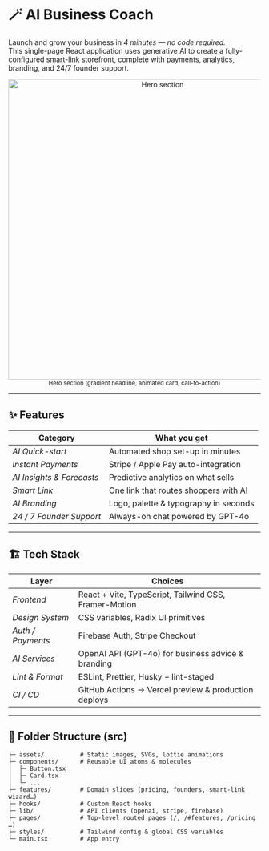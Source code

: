 # 🪄 AI Business Coach

Launch and grow your business in _4 minutes — no code required._  
This single-page React application uses generative AI to create a fully-configured smart-link storefront, complete with payments, analytics, branding, and 24/7 founder support.

<p align="center">
  <img src="docs/screenshot-hero.png" width="600" alt="Hero section">
  <br/>
  <sub>Hero section (gradient headline, animated card, call-to-action)</sub>
</p>

---

## ✨ Features

| Category                  | What you get                          |
| ------------------------- | ------------------------------------- |
| _AI Quick-start_          | Automated shop set-up in minutes      |
| _Instant Payments_        | Stripe / Apple Pay auto-integration   |
| _AI Insights & Forecasts_ | Predictive analytics on what sells    |
| _Smart Link_              | One link that routes shoppers with AI |
| _AI Branding_             | Logo, palette & typography in seconds |
| _24 / 7 Founder Support_  | Always-on chat powered by GPT-4o      |

---

## 🏗 Tech Stack

| Layer             | Choices                                               |
| ----------------- | ----------------------------------------------------- |
| _Frontend_        | React + Vite, TypeScript, Tailwind CSS, Framer-Motion |
| _Design System_   | CSS variables, Radix UI primitives                    |
| _Auth / Payments_ | Firebase Auth, Stripe Checkout                        |
| _AI Services_     | OpenAI API (GPT-4o) for business advice & branding    |
| _Lint & Format_   | ESLint, Prettier, Husky + lint-staged                 |
| _CI / CD_         | GitHub Actions → Vercel preview & production deploys  |

---

## 📂 Folder Structure (src)

```text
├─ assets/          # Static images, SVGs, lottie animations
├─ components/      # Reusable UI atoms & molecules
│  ├─ Button.tsx
│  ├─ Card.tsx
│  └─ ...
├─ features/        # Domain slices (pricing, founders, smart-link wizard…)
├─ hooks/           # Custom React hooks
├─ lib/             # API clients (openai, stripe, firebase)
├─ pages/           # Top-level routed pages (/, /#features, /pricing …)
├─ styles/          # Tailwind config & global CSS variables
└─ main.tsx         # App entry
```
